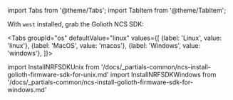 import Tabs from '@theme/Tabs';
import TabItem from '@theme/TabItem';

With `west` installed, grab the Golioth NCS SDK:

<Tabs
groupId="os"
defaultValue="linux"
values={[
{label: 'Linux', value: 'linux'},
{label: 'MacOS', value: 'macos'},
{label: 'Windows', value: 'windows'},
]}>

import InstallNRFSDKUnix from '/docs/_partials-common/ncs-install-golioth-firmware-sdk-for-unix.md'
import InstallNRFSDKWindows from '/docs/_partials-common/ncs-install-golioth-firmware-sdk-for-windows.md'

<TabItem value="linux">
<InstallNRFSDKUnix/>
</TabItem>

<TabItem value="macos">
<InstallNRFSDKUnix/>
</TabItem>

<TabItem value="windows">
<InstallNRFSDKWindows/>
</TabItem>
</Tabs>




